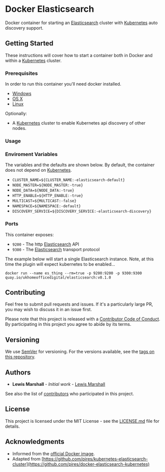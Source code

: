 # Docker Elasticsearch

Docker container for starting an [Elasticsearch](https://www.elastic.co/products/elasticsearch) cluster with [Kubernetes](http://kubernetes.io/) auto discovery support.

## Getting Started

These instructions will cover how to start a container both in Docker and within a [Kubernetes](http://kubernetes.io/) cluster.

### Prerequisites

In order to run this container you'll need docker installed.

* [Windows](https://docs.docker.com/windows/started)
* [OS X](https://docs.docker.com/mac/started/)
* [Linux](https://docs.docker.com/linux/started/)

Optionally:

* A [Kubernetes](http://kubernetes.io/) cluster to enable Kubernetes api discovery of other nodes.

### Usage

### Enviroment Variables

The variables and the defaults are shown below.
By default, the container does not depend on [Kubernetes](http://kubernetes.io/). 

* `CLUSTER_NAME=${CLUSTER_NAME:-elasticsearch-default}`
* `NODE_MASTER=${NODE_MASTER:-true}`
* `NODE_DATA=${NODE_DATA:-true}`
* `HTTP_ENABLE=${HTTP_ENABLE:-true}`
* `MULTICAST=${MULTICAST:-false}`
* `NAMESPACE=${NAMESPACE:-default}`
* `DISCOVERY_SERVICE=${DISCOVERY_SERVICE:-elasticsearch-discovery}`

### Ports

This container exposes:

* `9200` - The http [Elasticsearch](https://www.elastic.co/products/elasticsearch) API
* `9300` - The [Elasticsearch](https://www.elastic.co/products/elasticsearch) transport protocol

The example below will start a single Elasticsearch instance. Note, at this time the plugin will expect kubernetes to be enabled...

```
docker run --name es_thing --rm=true -p 9200:9200 -p 9300:9300 quay.io/ukhomeofficedigital/elasticsearch:v0.1.0 
```

## Contributing

Feel free to submit pull requests and issues. If it's a particularly large PR, you may wish to discuss
it in an issue first.

Please note that this project is released with a [Contributor Code of Conduct](code_of_conduct.md). 
By participating in this project you agree to abide by its terms.

## Versioning

We use [SemVer](http://semver.org/) for versioning. For the versions available, see the 
[tags on this repository](https://github.com/UKHomeOffice/docker-elasticsearch/tags). 

## Authors

* **Lewis Marshall** - *Initial work* - [Lewis Marshall](https://github.com/LewisMarshall)

See also the list of [contributors](https://github.com/UKHomeOffice/docker-elasticsearch/contributors) who 
participated in this project.

## License

This project is licensed under the MIT License - see the [LICENSE.md](LICENSE.md) file for details.

## Acknowledgments

* Informed from the [official Docker image](https://hub.docker.com/_/elasticsearch/).
* Adapted from [https://github.com/pires/kubernetes-elasticsearch-cluster](https://github.com/pires/docker-elasticsearch-kubernetes)

